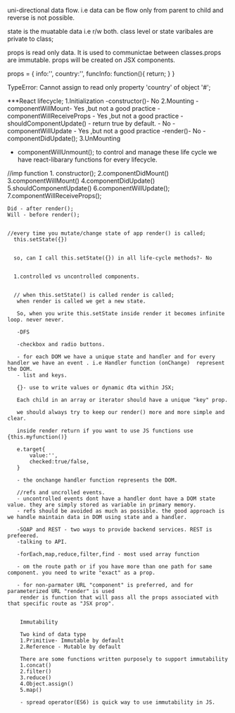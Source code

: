 uni-directional data flow. i.e data can be flow only from parent to child and reverse is not possible.

state is the muatable data i.e r/w both. class level or state varibales are private to class;

props is read only data. It is used to communictae between classes.props are immutable.
props will be created on JSX components.

props = {
    info:'',
    country:'',
    funcInfo: function(){
        return;
    }
}

TypeError: Cannot assign to read only property 'country' of object '#<Object>';

***React lifecycle;
1.Initialization
   -constructor()- No
2.Mounting
   -componentWillMount- Yes ,but not a good practice
    -componentWillReceiveProps - Yes ,but not a good practice
    -shouldComponentUpdate() - return true by default. - No
    -componentWillUpdate - Yes ,but not a good practice
    -render()- No
    -componentDidUpdate();
3.UnMounting
  - componentWillUnmount();
to control and manage these life cycle we have react-libarary functions for every lifecycle.

//imp function
    1. constructor();
    2.componentDidMount()
    3.componentWillMount()
    4.componentDidUpdate()
    5.shouldComponentUpdate()
    6.componentWillUpdate();
    7.componentWillReceiveProps();

    Did - after render();
    Will - before render();


    //every time you mutate/change state of app render() is called;
      this.setState({})


      so, can I call this.setState({}) in all life-cycle methods?- No


      1.controlled vs uncontrolled components.
      

      // when this.setState() is called render is called;
       when render is called we get a new state.

       So, when you write this.setState inside render it becomes infinite loop. never never.

       -DFS 

       -checkbox and radio buttons.

       - for each DOM we have a unique state and handler and for every handler we have an event . i.e Handler function (onChange)  represent the DOM.
       - list and keys.

       {}- use to write values or dynamic dta within JSX;

       Each child in an array or iterator should have a unique "key" prop.

       we should always try to keep our render() more and more simple and clear.

       inside render return if you want to use JS functions use {this.myfunction()}

       e.target{
           value:'',
           checked:true/false,
       }

       - the onchange handler function represents the DOM.

       //refs and uncrolled events.
       - uncontrolled events dont have a handler dont have a DOM state value. they are simply stored as variable in primary memory.
       - refs should be avoided as much as possible. the good approach is we handle maintain data in DOM using state and a handler.

       -SOAP and REST - two ways to provide backend services. REST is prefeered. 
       -talking to API.

       -forEach,map,reduce,filter,find - most used array function

       - om the route path or if you have more than one path for same component. you need to write "exact" as a prop.

       - for non-parmater URL "component" is preferred, and for parameterized URL "render" is used
        render is function that will pass all the props associated with that specific route as "JSX prop".


        Immutability

        Two kind of data type
        1.Primitive- Immutable by default
        2.Reference - Mutable by default

        There are some functions written purposely to support immutability
        1.concat()
        2.filter()
        3.reduce()
        4.Object.assign()
        5.map()

        - spread operator(ES6) is quick way to use immutability in JS.